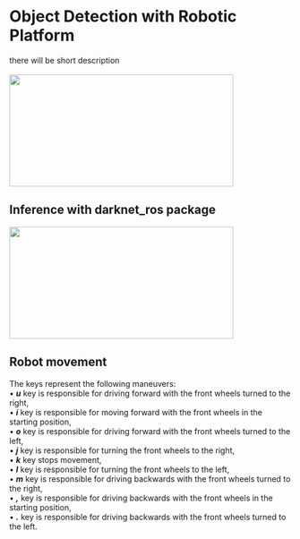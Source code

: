 # Object Detection with Robotic Platform
there will be short description <br/> <br/>
<img src="https://github.com/monsiw/object_detection_yolov5/blob/main/images/2.png" data-canonical-src="https://github.com/monsiw/object_detection_yolov5/blob/main/images/2.png" width="400" height="200" />
## Inference with darknet_ros package
<img src="https://github.com/monsiw/object_detection_yolov5/blob/main/images/1.png" data-canonical-src="https://github.com/monsiw/object_detection_yolov5/blob/main/images/1.png" width="400" height="200" /> <br/>
## Robot movement <br/>
The keys represent the following maneuvers: <br/>
• __*u*__  key is responsible for driving forward with the front wheels turned to the right, <br/>
• __*i*__  key is responsible for moving forward with the front wheels in the starting position, <br/>
• __*o*__  key is responsible for driving forward with the front wheels turned to the left, <br/>
• __*j*__  key is responsible for turning the front wheels to the right, <br/>
• __*k*__  key stops movement, <br/>
• __*l*__  key is responsible for turning the front wheels to the left, <br/>
• __*m*__  key is responsible for driving backwards with the front wheels turned to the right, <br/>
• __*,*__  key is responsible for driving backwards with the front wheels in the starting position, <br/>
• __*.*__  key is responsible for driving backwards with the front wheels turned to the left. <br/>
